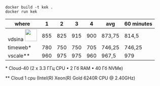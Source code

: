 ```
docker build -t kek .
docker run kek
```

| where | 1 | 2 | 3 | 4 | avg | 60 minutes |
| ----- | ---- | ---- | ---- | ---- | ---- | ---- |
| vdsina  <img src="https://github.com/user-attachments/assets/4eae6093-83b2-4de2-98c3-9ef260149b8b" width="38" height="38">  | 855 |	825 |	915 |	900	| 873,75 |	814,5 |
| timeweb* | 780	| 750 |	750 |	705 |	746,25 |	746,25 |
| vscale** |	960 |	975 |	975 |	960 |	967,5 |	979 |

\* Cloud-40 (2 x 3.3 ГГц CPU • 2 Гб RAM • 40 Гб NVMe)

\** Cloud 1 cpu (Intel(R) Xeon(R) Gold 6240R CPU @ 2.40GHz)
